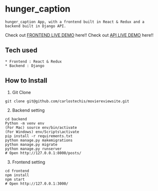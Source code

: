 # hunger_caption
```
hunger_caption App, with a frontend built in React & Redux and a backend built in Django API.
```
Check out [FRONTEND LIVE DEMO](https://hunger-frontend.herokuapp.com/) here!!
Check out [API LIVE DEMO](https://hunger-backend.herokuapp.com/) here!!
## Tech used
```
* Frontend : React & Redux
* Backend : Django
```
## How to Install
1. Git Clone
```
git clone git@github.com/carlostechis/moviereviewsite.git
```
2. Backend setting
```
cd backend
Python -m venv env
(For Mac) source env/bin/activate
(For Windows) env/Scripts\activate
pip install -r requirements.txt
python manage.py makemigrations
python manage.py migrate
python manage.py runserver
# Open http://127.0.0.1:8000/posts/
```
3. Frontend setting
```
cd frontend
npm install
npm start
# Open http://127.0.0.1:3000/
```
